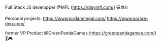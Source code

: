 Full Stack JS developper @MFL (https://playmfl.com/) 💻⚽⛓️

Personal projects: 
https://www.jordannlegal.com/
https://www.sorare-dnp.com/

former VP Product @GreenPandaGames (https://greenpandagames.com/) 📱🎮
